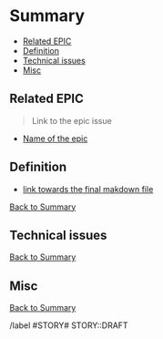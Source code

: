 # Summary

* [Related EPIC](#related-epic)
* [Definition](#definition)
* [Technical issues](#technical-issues)
* [Misc](#misc)

## Related EPIC

> Link to the epic issue

* [Name of the epic]()

## Definition

* [link towards the final makdown file]()

[Back to Summary](#summary)

## Technical issues

[Back to Summary](#summary)

## Misc

[Back to Summary](#summary)

/label #STORY# STORY::DRAFT
